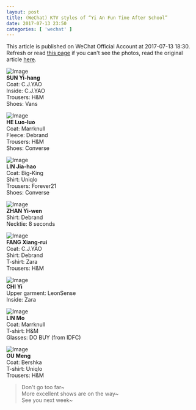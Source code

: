 ```yaml
---
layout: post
title: (WeChat) KTV styles of “Yi An Fun Time After School”
date: 2017-07-13 23:50
categories: [ 'wechat' ]
---
```


This article is published on WeChat Official Account at 2017-07-13 18:30. Refresh or read [this page](https://github.com/Quadrifolium/originalplan/blob/gh-pages/_posts/WeChat/2017-07-13-WeChat-Original-Plan.md) if you can't see the photos, read the original article [here](https://mp.weixin.qq.com/s/OJ122p-XH7Jj-SHiQ3krsg).

<!-- more -->

![Image](http://mmbiz.qpic.cn/mmbiz_jpg/XOMVurd7hjRmFsp2jLcCOCrQ0OHuKhMQBAicib9bI6StUfMS8YQwvlNBcAfnSlx6nuSb1HjzalqvZ06ywuTmAmwQ/640)  
**SUN Yi-hang**  
Coat: C.J.YAO  
Inside: C.J.YAO  
Trousers: H&M  
Shoes: Vans

![Image](http://mmbiz.qpic.cn/mmbiz_jpg/XOMVurd7hjRmFsp2jLcCOCrQ0OHuKhMQ6QqTrUYVEI5ADfQpoDlzIJPj13StIicCGCWXVRppHkNkt8uxpIkgbKA/640)  
**HE Luo-luo**  
Coat: Marrknull  
Fleece: Debrand  
Trousers: H&M  
Shoes: Converse

![Image](http://mmbiz.qpic.cn/mmbiz_jpg/XOMVurd7hjRmFsp2jLcCOCrQ0OHuKhMQrZz7Hg8TevAqJYA3Biajq9ibAHbHILedRyRkvjUVeib5VN8auHB4kufrw/640)  
**LIN Jia-hao**  
Coat: Big-King  
Shirt: Uniqlo  
Trousers: Forever21  
Shoes: Converse

![Image](http://mmbiz.qpic.cn/mmbiz_jpg/XOMVurd7hjRmFsp2jLcCOCrQ0OHuKhMQd6YQhsGa03MicQiaibEdBYCINjiaSujXDmfG3nK0dwWJq6WoiayKT62ibbUA/640)  
**ZHAN Yi-wen**  
Shirt: Debrand  
Necktie: 8 seconds

![Image](http://mmbiz.qpic.cn/mmbiz_jpg/XOMVurd7hjRmFsp2jLcCOCrQ0OHuKhMQUH9ye1OyrribK3zqcZBoWbyvyGNF1CjP2vCXiaAPCvRKQmWKtq2kibeGw/640)  
**FANG Xiang-rui**  
Coat: C.J.YAO  
Shirt: Debrand  
T-shirt: Zara  
Trousers: H&M

![Image](http://mmbiz.qpic.cn/mmbiz_jpg/XOMVurd7hjRmFsp2jLcCOCrQ0OHuKhMQxkvdGzfITYkUXpdickSj8vdGWp1IbZ9c3mmyKNprxbsibKziaKxoREutw/640)  
**CHI Yi**  
Upper garment: LeonSense  
Inside: Zara

![Image](http://mmbiz.qpic.cn/mmbiz_jpg/XOMVurd7hjRmFsp2jLcCOCrQ0OHuKhMQicONae6odwk2KEImQIJGFqXIv1SwAzFGq9Tu5xHEgQ8R1QgxqYA8SgA/640)  
**LIN Mo**  
Coat: Marrknull  
T-shirt: H&M  
Glasses: DO BUY (from IDFC)

![Image](http://mmbiz.qpic.cn/mmbiz_jpg/XOMVurd7hjRmFsp2jLcCOCrQ0OHuKhMQrH9fm63maZ4MZ9fm3zXnVrMicfjrzTQn6jF5vQEqMHCwQWtHh4Sclcw/640)  
**OU Meng**  
Coat: Bershka  
T-shirt: Uniqlo  
Trousers: H&M

> Don't go too far~  
> More excellent shows are on the way~  
> See you next week~
